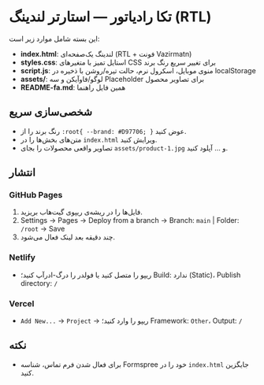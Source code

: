 # تکا رادیاتور — استارتر لندینگ (RTL)
این بسته شامل موارد زیر است:
- **index.html**: لندینگ یک‌صفحه‌ای (RTL + فونت Vazirmatn)
- **styles.css**: استایل تمیز با متغیرهای CSS برای تغییر سریع رنگ برند
- **script.js**: منوی موبایل، اسکرول نرم، حالت تیره/روشن با ذخیره در localStorage
- **assets/**: لوگو/فاوآیکن و سه Placeholder برای تصاویر محصول
- **README-fa.md**: همین فایل راهنما

## شخصی‌سازی سریع
- رنگ برند را از `:root{ --brand: #D97706; }` عوض کنید.
- متن‌های بخش‌ها را در `index.html` ویرایش کنید.
- تصاویر واقعی محصولات را بجای `assets/product-1.jpg` و ... آپلود کنید.

## انتشار
### GitHub Pages
1. فایل‌ها را در ریشه‌ی ریپوی گیت‌هاب بریزید.
2. Settings → Pages → Deploy from a branch → Branch: `main` | Folder: `/root` → Save
3. چند دقیقه بعد لینک فعال می‌شود.

### Netlify
- ریپو را متصل کنید یا فولدر را درگ-ادرآپ کنید؛ Build: ندارد (Static)، Publish directory: `/`

### Vercel
- `Add New...` → `Project` → ریپو را وارد کنید؛ Framework: `Other`، Output: `/`

## نکته
- برای فعال شدن فرم تماس، شناسه Formspree خود را در `index.html` جایگزین کنید.
